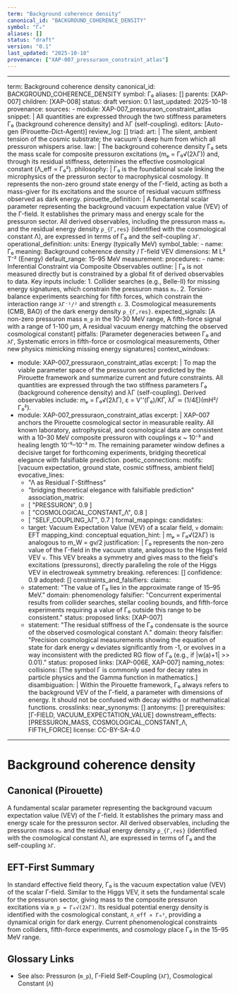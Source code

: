 ```yaml
---
term: "Background coherence density"
canonical_id: "BACKGROUND_COHERENCE_DENSITY"
symbol: "Γ₀"
aliases: []
status: "draft"
version: "0.1"
last_updated: "2025-10-18"
provenance: ["XAP-007_pressuraon_constraint_atlas"]
---
```


---
term: Background coherence density
canonical_id: BACKGROUND_COHERENCE_DENSITY
symbol: Γ₀
aliases: []
parents: [XAP-007]
children: [XAP-008]
status: draft
version: 0.1
last_updated: 2025-10-18
provenance:
  sources:
    - module: XAP-007_pressuraon_constraint_atlas
      snippet: |
        All quantities are expressed through the two stiffness parameters
        Γ₀ (background coherence density) and λΓ (self-coupling).
  editors: [Auto-gen (Pirouette-Dict-Agent)]
  review_log: []
triad:
  art: |
    The silent, ambient tension of the cosmic substrate; the vacuum's deep hum from which all pressuron whispers arise.
  law: |
    The background coherence density Γ₀ sets the mass scale for composite pressuron excitations (mₚ = Γ₀√(2λΓ)) and, through its residual stiffness, determines the effective cosmological constant (Λ_eff ∝ Γ₀²).
  philosophy: |
    Γ₀ is the foundational scale linking the microphysics of the pressuron sector to macrophysical cosmology. It represents the non-zero ground state energy of the Γ-field, acting as both a mass-giver for its excitations and the source of residual vacuum stiffness observed as dark energy.
pirouette_definition: |
  A fundamental scalar parameter representing the background vacuum expectation value (VEV) of the Γ-field. It establishes the primary mass and energy scale for the pressuron sector. All derived observables, including the pressuron mass `mₚ` and the residual energy density `ρ_{Γ,res}` (identified with the cosmological constant Λ), are expressed in terms of Γ₀ and the self-coupling `λΓ`.
operational_definition:
  units: Energy (typically MeV)
  symbol_table:
    - name: Γ₀
      meaning: Background coherence density / Γ-field VEV
      dimensions: M L² T⁻² (Energy)
      default_range: 15–95 MeV
  measurement:
    procedures:
      - name: Inferential Constraint via Composite Observables
        outline: |
          Γ₀ is not measured directly but is constrained by a global fit of derived observables to data. Key inputs include: 1. Collider searches (e.g., Belle-II) for missing energy signatures, which constrain the pressuron mass `mₚ`. 2. Torsion-balance experiments searching for fifth forces, which constrain the interaction range `λΓ⁻¹/²` and strength `ε`. 3. Cosmological measurements (CMB, BAO) of the dark energy density `ρ_{Γ,res}`.
        expected_signals: [A non-zero pressuron mass `m_p` in the 10-30 MeV range, A fifth-force signal with a range of 1-100 μm, A residual vacuum energy matching the observed cosmological constant]
        pitfalls: [Parameter degeneracies between Γ₀ and `λΓ`, Systematic errors in fifth-force or cosmological measurements, Other new physics mimicking missing energy signatures]
context_windows:
  - module: XAP-007_pressuraon_constraint_atlas
    excerpt: |
      To map the viable parameter space of the pressuron sector predicted by the Pirouette framework and summarize current and future constraints. All quantities are expressed through the two stiffness parameters Γ₀ (background coherence density) and λΓ (self-coupling). Derived observables include: mₚ = Γ₀√(2λΓ), ε = V''(Γ₀)/KΓ, λΓ ≃ (1/4ξ)(mH²/Γ₀²).
  - module: XAP-007_pressuraon_constraint_atlas
    excerpt: |
      XAP-007 anchors the Pirouette cosmological sector in measurable reality. All known laboratory, astrophysical, and cosmological data are consistent with a 10–30 MeV composite pressuron with couplings κ ~ 10⁻³ and healing length 10⁻⁵–10⁻³ m. The remaining parameter window defines a decisive target for forthcoming experiments, bridging theoretical elegance with falsifiable prediction.
poetic_connections:
  motifs: [vacuum expectation, ground state, cosmic stiffness, ambient field]
  evocative_lines:
    - "Λ as Residual Γ-Stiffness"
    - "bridging theoretical elegance with falsifiable prediction"
  association_matrix:
    - [ "PRESSURON", 0.9 ]
    - [ "COSMOLOGICAL_CONSTANT_Λ", 0.8 ]
    - [ "SELF_COUPLING_λΓ", 0.7 ]
formal_mappings:
  candidates:
    - target: Vacuum Expectation Value (VEV) of a scalar field, `v`
      domain: EFT
      mapping_kind: conceptual
      equation_hint: |
        mₚ = Γ₀√(2λΓ)  is analogous to  m_W = gv/2
      justification: |
        Γ₀ represents the non-zero value of the Γ-field in the vacuum state, analogous to the Higgs field VEV `v`. This VEV breaks a symmetry and gives mass to the field's excitations (pressurons), directly paralleling the role of the Higgs VEV in electroweak symmetry breaking.
      references: []
      confidence: 0.9
  adopted: []
constraints_and_falsifiers:
  claims:
    - statement: "The value of Γ₀ lies in the approximate range of 15–95 MeV."
      domain: phenomenology
      falsifier: "Concurrent experimental results from collider searches, stellar cooling bounds, and fifth-force experiments requiring a value of Γ₀ outside this range to be consistent."
      status: proposed
      links: [XAP-007]
    - statement: "The residual stiffness of the Γ₀ condensate is the source of the observed cosmological constant Λ."
      domain: theory
      falsifier: "Precision cosmological measurements showing the equation of state for dark energy `w` deviates significantly from -1, or evolves in a way inconsistent with the predicted RG flow of Γ₀ (e.g., if |w(a)+1| >> 0.01)."
      status: proposed
      links: [XAP-006E, XAP-007]
naming_notes:
  collisions: [The symbol Γ is commonly used for decay rates in particle physics and the Gamma function in mathematics.]
  disambiguation: |
    Within the Pirouette framework, Γ₀ always refers to the background VEV of the Γ-field, a parameter with dimensions of energy. It should not be confused with decay widths or mathematical functions.
crosslinks:
  near_synonyms: []
  antonyms: []
  prerequisites: [Γ-FIELD, VACUUM_EXPECTATION_VALUE]
  downstream_effects: [PRESSURON_MASS, COSMOLOGICAL_CONSTANT_Λ, FIFTH_FORCE]
license: CC-BY-SA-4.0
---

# Background coherence density

## Canonical (Pirouette)
A fundamental scalar parameter representing the background vacuum expectation value (VEV) of the Γ-field. It establishes the primary mass and energy scale for the pressuron sector. All derived observables, including the pressuron mass `mₚ` and the residual energy density `ρ_{Γ,res}` (identified with the cosmological constant Λ), are expressed in terms of Γ₀ and the self-coupling `λΓ`.

## EFT-First Summary
In standard effective field theory, Γ₀ is the vacuum expectation value (VEV) of the scalar Γ-field. Similar to the Higgs VEV, it sets the fundamental scale for the pressuron sector, giving mass to the composite pressuron excitations via `m_p = Γ₀√(2λΓ)`. Its residual potential energy density is identified with the cosmological constant, `Λ_eff ∝ Γ₀²`, providing a dynamical origin for dark energy. Current phenomenological constraints from colliders, fifth-force experiments, and cosmology place Γ₀ in the 15–95 MeV range.

## Glossary Links
- See also: Pressuron (`m_p`), Γ-Field Self-Coupling (`λΓ`), Cosmological Constant (`Λ`)